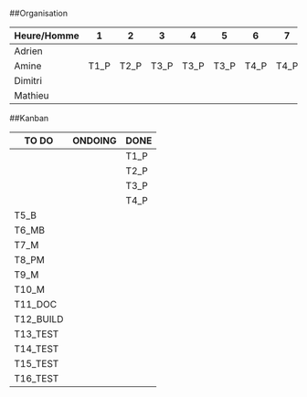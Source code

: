 ##Organisation

| Heure/Homme   | 1 | 2 | 3 | 4 | 5 | 6 | 7 | 8 | 9 | 10 |
| ------------- |---|---|---|---|---|---|---|---|---|----|
|  	Adrien	    |   |   |   |   |   |   |   |   |   |    |
|   Amine       |  T1_P | T2_P  | T3_P  | T3_P  | T3_P   | T4_P | T4_P  |   |   |   |
|   Dimitri     |   |   |   |   |   |   |   |   |   |    |
|   Mathieu     |   |   |   |   |   |   |   |   |   |    |

##Kanban

|  TO DO  | ONDOING | DONE | 
| ------- | ------- | ---- |
|  		  |         | T1_P |
|         |         | T2_P |
|         |         | T3_P | 
|         |         | T4_P | 
|  T5_B	  |         |      |
|  T6_MB  |         |      |
|  T7_M	  |         |      |
|  T8_PM  |         |      |
|  T9_M	  |         |      |
|  T10_M  	  |         |      |
|  T11_DOC 	  |         |      |
|  T12_BUILD  |         |      |
|  T13_TEST	  |         |      |
|  T14_TEST	  |         |      |
|  T15_TEST	  |         |      |
|  T16_TEST	  |         |      |

   
 
 
 
    
 
 
 
 
 
 
 
